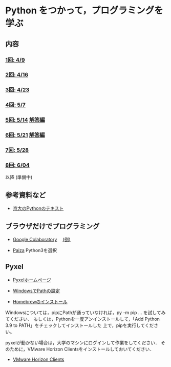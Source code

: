 # Python をつかって，プログラミングを学ぶ


## 内容

### [1回: 4/9](c01.asciidoc)

### [2回: 4/16](c02.asciidoc)

### [3回: 4/23](c03.asciidoc)

### [4回: 5/7](c04.asciidoc)

### [5回: 5/14](c05.asciidoc) [解答編](c05_ans.asciidoc)

### [6回: 5/21](c06.asciidoc) [解答編](c06_ans.asciidoc)

### [7回: 5/28](c21-07.asciidoc)

### [8回: 6/04](c21-08.asciidoc)

以降 (準備中)

## 参考資料など

- [京大のPythonのテキスト](http://hdl.handle.net/2433/245698)

## ブラウザだけでプログラミング

- [Google Colaboratory](https://colab.research.google.com/)　
[(例)](https://colab.research.google.com/drive/1FRPJYCoxy4X1ifzwCRn3JtGCa9ROIfDP)

- [Paiza](https://paiza.io/) Python3を選択

## Pyxel

- [Pyxelホームページ](https://github.com/kitao/pyxel/blob/master/README.ja.md)

- [WindowsでPathの設定](https://www.javadrive.jp/python/install/index3.html)

- [Homebrewのインストール](https://qiita.com/zaburo/items/29fe23c1ceb6056109fd)

Windowsについては，pipにPathが通っていなければ，py -m pip ... を試してみてください．
もしくは，Pythonを一度アンインストールして，「Add Python 3.9 to PATH」をチェックしてインストールした
上で，pipを実行してください。

pyxelが動かない場合は，大学のマシンにログインして作業をしてください．
そのために，VMware Horizon Clientsをインストールしておいてください．

- [VMware Horizon Clients](https://my.vmware.com/jp/web/vmware/downloads/info/slug/desktop_end_user_computing/vmware_horizon_clients/horizon_7_5_0)
